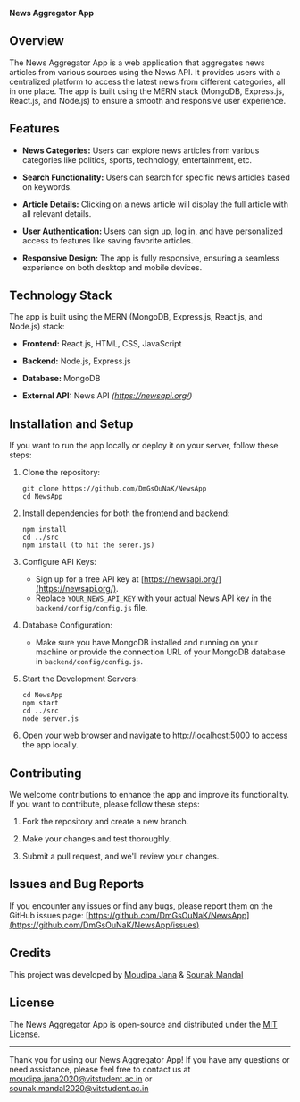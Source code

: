 **News Aggregator App**

## Overview

The News Aggregator App is a web application that aggregates news articles from various sources using the News API. It provides users with a centralized platform to access the latest news from different categories, all in one place. The app is built using the MERN stack (MongoDB, Express.js, React.js, and Node.js) to ensure a smooth and responsive user experience.

## Features

- **News Categories:** Users can explore news articles from various categories like politics, sports, technology, entertainment, etc.

- **Search Functionality:** Users can search for specific news articles based on keywords.

- **Article Details:** Clicking on a news article will display the full article with all relevant details.

- **User Authentication:** Users can sign up, log in, and have personalized access to features like saving favorite articles.
  
- **Responsive Design:** The app is fully responsive, ensuring a seamless experience on both desktop and mobile devices.


## Technology Stack

The app is built using the MERN (MongoDB, Express.js, React.js, and Node.js) stack:

- **Frontend:** React.js, HTML, CSS, JavaScript

- **Backend:** Node.js, Express.js

- **Database:** MongoDB

- **External API:** News API *(https://newsapi.org/)*

## Installation and Setup

If you want to run the app locally or deploy it on your server, follow these steps:

1. Clone the repository:
   ```
   git clone https://github.com/DmGsOuNaK/NewsApp
   cd NewsApp
   ```

2. Install dependencies for both the frontend and backend:
   ```
   npm install
   cd ../src
   npm install (to hit the serer.js)
   ```

3. Configure API Keys:
   - Sign up for a free API key at [https://newsapi.org/](https://newsapi.org/).
   - Replace `YOUR_NEWS_API_KEY` with your actual News API key in the `backend/config/config.js` file.

4. Database Configuration:
   - Make sure you have MongoDB installed and running on your machine or provide the connection URL of your MongoDB database in `backend/config/config.js`.

5. Start the Development Servers:
   ```
   cd NewsApp
   npm start
   cd ../src
   node server.js
   ```

6. Open your web browser and navigate to [http://localhost:5000](http://localhost:5000) to access the app locally.

## Contributing

We welcome contributions to enhance the app and improve its functionality. If you want to contribute, please follow these steps:

1. Fork the repository and create a new branch.

2. Make your changes and test thoroughly.

3. Submit a pull request, and we'll review your changes.

## Issues and Bug Reports

If you encounter any issues or find any bugs, please report them on the GitHub issues page: [https://github.com/DmGsOuNaK/NewsApp](https://github.com/DmGsOuNaK/NewsApp/issues)

## Credits

This project was developed by [Moudipa Jana](https://github.com/Moudipa01) & [Sounak Mandal](https://github.com/DmGsOuNaK)


## License

The News Aggregator App is open-source and distributed under the [MIT License](https://opensource.org/licenses/MIT).

---
Thank you for using our News Aggregator App! If you have any questions or need assistance, please feel free to contact us at moudipa.jana2020@vitstudent.ac.in or sounak.mandal2020@vitstudent.ac.in
